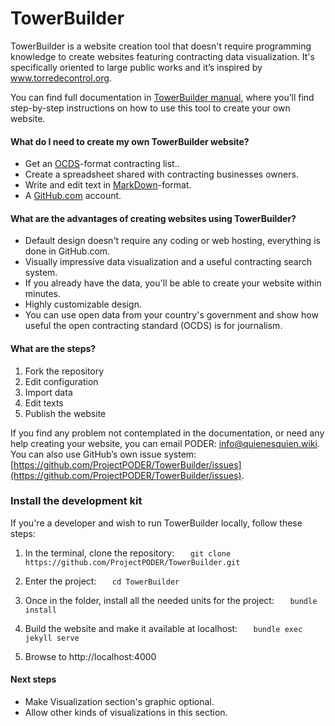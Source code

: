 # TowerBuilder

TowerBuilder is a website creation tool that doesn't require programming knowledge to create websites featuring contracting data visualization. It's specifically oriented to large public works and it’s inspired by www.torredecontrol.org.

You can find full documentation in [TowerBuilder manual](https://towerbuilder.readthedocs.io/en/latest/), where you’ll find step-by-step instructions on how to use this tool to create your own website.

#### What do I need to create my own TowerBuilder website?
* Get an [OCDS](http://standard.open-contracting.org/latest/en/)-format contracting list..
* Create a spreadsheet shared with contracting businesses owners.
* Write and edit text in [MarkDown](https://www.markdownguide.org/)-format.
* A [GitHub.com](https://github.com/) account.

#### What are the advantages of creating websites using TowerBuilder?
* Default design doesn't require any coding or web hosting, everything is done in GitHub.com.
* Visually impressive data visualization and a useful contracting search system.
* If you already have the data, you'll be able to create your website within minutes.
* Highly customizable design.
* You can use open data from your country's government and show how useful the open contracting standard (OCDS) is for journalism.

#### What are the steps?
1. Fork the repository
2. Edit configuration
3. Import data
4. Edit texts
5. Publish the website

If you find any problem not contemplated in the documentation, or need any help creating your website, you can email PODER: info@quienesquien.wiki. You can also use GitHub’s own issue system: [https://github.com/ProjectPODER/TowerBuilder/issues](https://github.com/ProjectPODER/TowerBuilder/issues).

### Install the development kit
If you're a developer and wish to run TowerBuilder locally, follow these steps:

1. In the terminal, clone the repository:
`   git clone https://github.com/ProjectPODER/TowerBuilder.git`

2. Enter the project:
`   cd TowerBuilder`

3. Once in the folder, install all the needed units for the project:
`   bundle install`

4. Build the website and make it available at localhost:
`   bundle exec jekyll serve`

5. Browse to http://localhost:4000

#### Next steps
- Make Visualization section's graphic optional.
- Allow other kinds of visualizations in this section.
